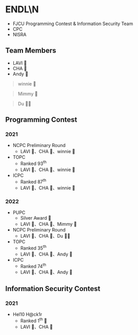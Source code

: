 # ENDL\N
* FJCU Programming Contest & Information Security Team
* CPC
* NISRA

## Team Members

* LAVI :hedgehog:
* CHA :hamster:
* Andy :wolf:

> winnie :whale:

> Mimmy :poodle:

> Du :polar_bear:

## Programming Contest

### 2021
* NCPC Preliminary Round
    * LAVI :hedgehog:、CHA :hamster:、winnie :whale:
* TOPC
    * Ranked 93<sup>th</sup>
    * LAVI :hedgehog:、CHA :hamster:、winnie :whale:
* ICPC
    * Ranked 87<sup>th</sup>
    * LAVI :hedgehog:、CHA :hamster:、winnie :whale:

### 2022
* PUPC
    * Silver Award :2nd_place_medal:
    * LAVI :hedgehog:、CHA :hamster:、Mimmy :poodle:
* NCPC Preliminary Round
    * LAVI :hedgehog:、CHA :hamster:、Du :polar_bear:
* TOPC
    * Ranked 35<sup>th</sup>
    * LAVI :hedgehog:、CHA :hamster:、Andy :wolf:
* ICPC
    * Ranked 74<sup>th</sup>
    * LAVI :hedgehog:、CHA :hamster:、Andy :wolf: 

## Information Security Contest

### 2021
* Hel10 H@ck1r 
    * Ranked 1<sup>th</sup> :1st_place_medal:
    * LAVI :hedgehog:、CHA :hamster: